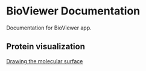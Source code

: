 # BioViewer Documentation
Documentation for BioViewer app.

## Protein visualization
[Drawing the molecular surface](Protein%20Visualization/MolecularSurface.md)
